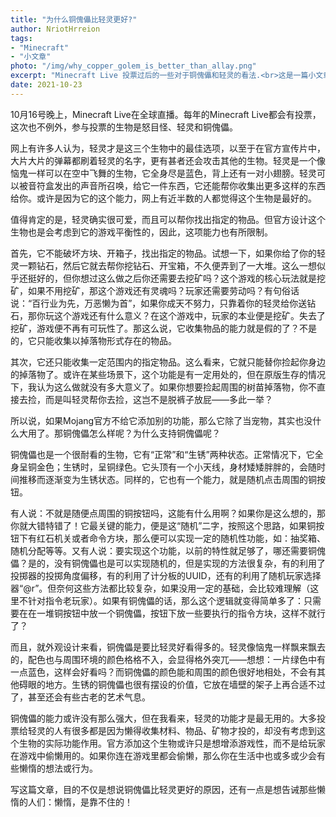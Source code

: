 ```yaml
---
title: "为什么铜傀儡比轻灵更好?"
author: NriotHrreion
tags:
- "Minecraft"
- "小文章"
photo: "/img/why_copper_golem_is_better_than_allay.png"
excerpt: "Minecraft Live 投票过后的一些对于铜傀儡和轻灵的看法.<br>这是一篇小文章, 也是我第一次在博客里面发超过1000字的东西.<br><br><em>未经允许, 可以转载, 但需标明原作者(就是我, NriotHrreion)</em>"
date: 2021-10-23
---
```


10月16号晚上，Minecraft Live在全球直播。每年的Minecraft Live都会有投票，这次也不例外，参与投票的生物是怒目怪、轻灵和铜傀儡。

网上有许多人认为，轻灵才是这三个生物中的最佳选项，以至于在官方宣传片中，大片大片的弹幕都刷着轻灵的名字，更有甚者还会攻击其他的生物。轻灵是一个像恼鬼一样可以在空中飞舞的生物，它全身尽是蓝色，背上还有一对小翅膀。轻灵可以被音符盒发出的声音所召唤，给它一件东西，它还能帮你收集出更多这样的东西给你。或许是因为它的这个能力，网上有近半数的人都觉得这个生物是最好的。

值得肯定的是，轻灵确实很可爱，而且可以帮你找出指定的物品。但官方设计这个生物也是会考虑到它的游戏平衡性的，因此，这项能力也有所限制。

首先，它不能破坏方块、开箱子，找出指定的物品。试想一下，如果你给了你的轻灵一颗钻石，然后它就去帮你挖钻石、开宝箱，不久便弄到了一大堆。这么一想似乎还挺好的，但你想过这么做之后你还需要去挖矿吗？这个游戏的核心玩法就是挖矿，如果不用挖矿，那这个游戏还有灵魂吗？玩家还需要劳动吗？有句俗话说：“百行业为先，万恶懒为首”，如果你成天不努力，只靠着你的轻灵给你送钻石，那你玩这个游戏还有什么意义？在这个游戏中，玩家的本业便是挖矿。失去了挖矿，游戏便不再有可玩性了。那这么说，它收集物品的能力就是假的了？不是的，它只能收集以掉落物形式存在的物品。

其次，它还只能收集一定范围内的指定物品。这么看来，它就只能替你捡起你身边的掉落物了。或许在某些场景下，这个功能是有一定用处的，但在原版生存的情况下，我认为这么做就没有多大意义了。如果你想要捡起周围的树苗掉落物，你不直接去捡，而是叫轻灵帮你去捡，这岂不是脱裤子放屁——多此一举？

所以说，如果Mojang官方不给它添加别的功能，那么它除了当宠物，其实也没什么大用了。那铜傀儡怎么样呢？为什么支持铜傀儡呢？

铜傀儡也是一个很耐看的生物，它有“正常”和“生锈”两种状态。正常情况下，它全身呈铜金色；生锈时，呈铜绿色。它头顶有一个小天线，身材矮矮胖胖的，会随时间推移而逐渐变为生锈状态。同样的，它也有一个能力，就是随机点击周围的铜按钮。

有人说：不就是随便点周围的铜按钮吗，这能有什么用啊？如果你是这么想的，那你就大错特错了！它最关键的能力，便是这“随机”二字，按照这个思路，如果铜按钮下有红石机关或者命令方块，那么便可以实现一定的随机性功能，如：抽奖箱、随机分配等等。又有人说：要实现这个功能，以前的特性就足够了，哪还需要铜傀儡？是的，没有铜傀儡也是可以实现随机的，但是实现的方法很复杂，有的利用了投掷器的投掷角度偏移，有的利用了计分板的UUID，还有的利用了随机玩家选择器“@r”。但奈何这些方法都比较复杂，如果没用一定的基础，会比较难理解（这里不针对指令老玩家）。如果有铜傀儡的话，那么这个逻辑就变得简单多了：只需要在在一堆铜按钮中放一个铜傀儡，按钮下放一些要执行的指令方块，这样不就行了？

而且，就外观设计来看，铜傀儡是要比轻灵好看得多的。轻灵像恼鬼一样飘来飘去的，配色也与周围环境的颜色格格不入，会显得格外突兀——想想：一片绿色中有一点蓝色，这样会好看吗？而铜傀儡的颜色能和周围的颜色很好地相处，不会有其他碍眼的地方。生锈的铜傀儡也很有摆设的价值，它放在墙壁的架子上再合适不过了，甚至还会有些古老的艺术气息。

铜傀儡的能力或许没有那么强大，但在我看来，轻灵的功能才是最无用的。大多投票给轻灵的人有很多都是因为懒得收集材料、物品、矿物才投的，却没有考虑到这个生物的实际功能作用。官方添加这个生物或许只是想增添游戏性，而不是给玩家在游戏中偷懒用的。如果你连在游戏里都会偷懒，那么你在生活中也或多或少会有些懒惰的想法或行为。

写这篇文章，目的不仅是想说铜傀儡比轻灵更好的原因，还有一点是想告诫那些懒惰的人们：懒惰，是靠不住的！
